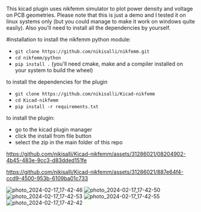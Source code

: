 This kicad plugin uses nikfemm simulator to plot power density and voltage on PCB geometries.
Please note that this is just a demo and I tested it on linux systems only (but you could manage to make it work on windows quite easily).
Also you'll need to install all the dependencies by yourself.

#installation
to install the nikfemm python module:
- ```git clone https://github.com/nikisalli/nikfemm.git```
- ```cd nikfemm/python```
- ```pip install .```
(you'll need cmake, make and a compiler installed on your system to build the wheel)

to install the dependencies for the plugin
- ```git clone https://github.com/nikisalli/Kicad-nikfemm```
- ```cd Kicad-nikfemm```
- ```pip install -r requirements.txt```

to install the plugin:
- go to the kicad plugin manager
- click the install from file button
- select the zip in the main folder of this repo



https://github.com/nikisalli/Kicad-nikfemm/assets/31286021/08204902-4b45-483e-9cc3-d83dded151fe



https://github.com/nikisalli/Kicad-nikfemm/assets/31286021/887e64f4-ccd9-4500-953b-6109ba01c733

![photo_2024-02-17_17-42-46](https://github.com/nikisalli/Kicad-nikfemm/assets/31286021/5f928cd1-b6d8-43fb-bb2b-1d909fd0ca02)
![photo_2024-02-17_17-42-50](https://github.com/nikisalli/Kicad-nikfemm/assets/31286021/09856a6f-e10e-440d-a62d-2a2e25d1758f)
![photo_2024-02-17_17-42-53](https://github.com/nikisalli/Kicad-nikfemm/assets/31286021/40370596-4531-4a54-bde8-1c819008af45)
![photo_2024-02-17_17-42-55](https://github.com/nikisalli/Kicad-nikfemm/assets/31286021/a8f5245f-cf2b-4013-8580-aaecd93df261)
![photo_2024-02-17_17-42-42](https://github.com/nikisalli/Kicad-nikfemm/assets/31286021/519f64f9-bdfd-4e6d-bf7e-2b164c8c2c3f)
